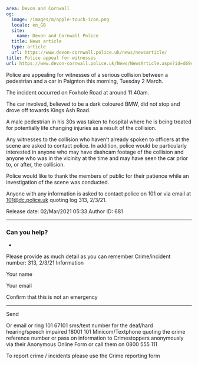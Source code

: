 ```yaml
area: Devon and Cornwall
og:
  image: /images/m/apple-touch-icon.png
  locale: en_GB
  site:
    name: Devon and Cornwall Police
  title: News article
  type: article
  url: https://www.devon-cornwall.police.uk/news/newsarticle/
title: Police appeal for witnesses
url: https://www.devon-cornwall.police.uk/News/NewsArticle.aspx?id=d69cb05c-3b35-4c7c-a9a6-e1edcb9a2261
```

Police are appealing for witnesses of a serious collision between a pedestrian and a car in Paignton this morning, Tuesday 2 March.

The incident occurred on Foxhole Road at around 11.40am.

The car involved, believed to be a dark coloured BMW, did not stop and drove off towards Kings Ash Road.

A male pedestrian in his 30s was taken to hospital where he is being treated for potentially life changing injuries as a result of the collision.

Any witnesses to the collision who haven’t already spoken to officers at the scene are asked to contact police. In addition, police would be particularly interested in anyone who may have dashcam footage of the collision and anyone who was in the vicinity at the time and may have seen the car prior to, or after, the collision.

Police would like to thank the members of public for their patience while an investigation of the scene was conducted.

Anyone with any information is asked to contact police on 101 or via email at 101@dc.police.uk quoting log 313, 2/3/21.

Release date: 02/Mar/2021 05:33
Author ID: 681

* * *

### Can you help?

 *

Please provide as much detail as you can remember Crime/incident number: 313, 2/3/21 Information

Your name

Your email

Confirm that this is not an emergency

* * *

Send

Or email or ring 101
67101 sms/text number for the deaf/hard hearing/speech impaired
18001 101 Minicom/Textphone
quoting the crime reference number or pass on information to Crimestoppers anonymously via their Anonymous Online Form or call them on 0800 555 111

To report crime / incidents please use the Crime reporting form
